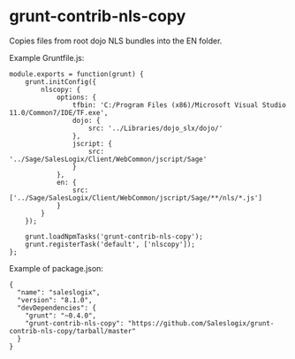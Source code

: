grunt-contrib-nls-copy
======================

Copies files from root dojo NLS bundles into the EN folder.


Example Gruntfile.js:
```
module.exports = function(grunt) { 
    grunt.initConfig({
        nlscopy: {
            options: {
                tfbin: 'C:/Program Files (x86)/Microsoft Visual Studio 11.0/Common7/IDE/TF.exe',
                dojo: {
                    src: '../Libraries/dojo_slx/dojo/'
                },
                jscript: {
                    src: '../Sage/SalesLogix/Client/WebCommon/jscript/Sage'
                }
            },
            en: {
                src: ['../Sage/SalesLogix/Client/WebCommon/jscript/Sage/**/nls/*.js']
            }
        }
    });
    
    grunt.loadNpmTasks('grunt-contrib-nls-copy');
    grunt.registerTask('default', ['nlscopy']);
};
```

Example of package.json: 
```
{
  "name": "saleslogix",
  "version": "8.1.0",
  "devDependencies": {
    "grunt": "~0.4.0",
    "grunt-contrib-nls-copy": "https://github.com/Saleslogix/grunt-contrib-nls-copy/tarball/master"
  }
}
```
